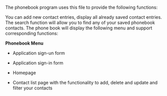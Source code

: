 The phonebook program uses this file to provide the following functions:

You can add new contact entries, display all already saved contact entries. The search function will allow you to find any of your saved phonebook contacts. The phone book will display the following menu and support corresponding functions:

**Phonebook Menu**

- Application sign-un form 

- Application sign-in form 

- Homepage 

- Contact list page with the functionality to add, delete and update and filter your contacts

